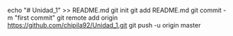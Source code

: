 echo "# Unidad_1" >> README.md
git init
git add README.md
git commit -m "first commit"
git remote add origin https://github.com/chipila92/Unidad_1.git
git push -u origin master
